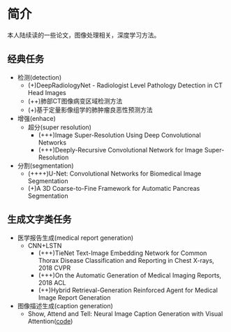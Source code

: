 # 简介
本人陆续读的一些论文，图像处理相关，深度学习方法。

## 经典任务
* 检测(detection)
	* (+)DeepRadiologyNet - Radiologist Level Pathology Detection in CT Head Images
	* (++)肺部CT图像病变区域检测方法
	* (+)基于定量影像组学的肺肿瘤良恶性预测方法
* 增强(enhace)
	* 超分(super resolution)
		* (+++)Image Super-Resolution Using Deep Convolutional Networks
		* (+++)Deeply-Recursive Convolutional Network for Image Super-Resolution
* 分割(segmentation)
	* (++++)U-Net: Convolutional Networks for Biomedical Image Segmentation
	* (+)A 3D Coarse-to-Fine Framework for Automatic Pancreas Segmentation

## 生成文字类任务
* 医学报告生成(medical report generation)
	* CNN+LSTN
		* (+++)TieNet Text-Image Embedding Network for Common Thorax Disease Classification and Reporting in Chest X-rays, 2018 CVPR
		* (+++)On the Automatic Generation of Medical Imaging Reports, 2018 ACL
		* (++)Hybrid Retrieval-Generation Reinforced Agent for Medical Image Report Generation
* 图像描述生成(caption generation)
	* Show, Attend and Tell: Neural Image Caption Generation with Visual Attention([code](https://github.com/kelvinxu/arctic-captions))
